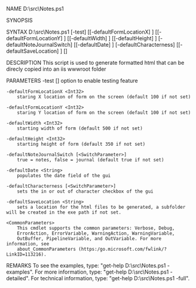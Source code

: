NAME
    D:\src\Notes.ps1
    
SYNOPSIS
    
    
SYNTAX
    D:\src\Notes.ps1 [-test] [[-defaultFormLocationX] <Int32>] [[-defaultFormLocationY] <Int32>] [[-defaultWidth] <Int32>] [[-defaultHeight] <Int32>] [-defaultNoteJournalSwitch] 
    [[-defaultDate] <String>] [-defaultCharacterness] [[-defaultSaveLocation] <String>] [<CommonParameters>]
    
    
DESCRIPTION
    This script is used to generate formatted html that can be direcly copied into an iis wwwroot folder
    

PARAMETERS
    -test [<SwitchParameter>]
        option to enable testing feature
        
    -defaultFormLocationX <Int32>
        staring X location of form on the screen (default 100 if not set)
        
    -defaultFormLocationY <Int32>
        staring Y location of form on the screen (default 100 if not set)
        
    -defaultWidth <Int32>
        starting width of form (default 500 if not set)
        
    -defaultHeight <Int32>
        starting height of form (default 350 if not set)
        
    -defaultNoteJournalSwitch [<SwitchParameter>]
        true = notes, false = journal (default true if not set)
        
    -defaultDate <String>
        populates the date field of the gui
        
    -defaultCharacterness [<SwitchParameter>]
        sets the in or out of character checkbox of the gui
        
    -defaultSaveLocation <String>
        sets a location for the html files to be generated, a subfolder will be created in the exe path if not set.
        
    <CommonParameters>
        This cmdlet supports the common parameters: Verbose, Debug,
        ErrorAction, ErrorVariable, WarningAction, WarningVariable,
        OutBuffer, PipelineVariable, and OutVariable. For more information, see 
        about_CommonParameters (https:/go.microsoft.com/fwlink/?LinkID=113216). 
    
REMARKS
    To see the examples, type: "get-help D:\src\Notes.ps1 -examples".
    For more information, type: "get-help D:\src\Notes.ps1 -detailed".
    For technical information, type: "get-help D:\src\Notes.ps1 -full".
